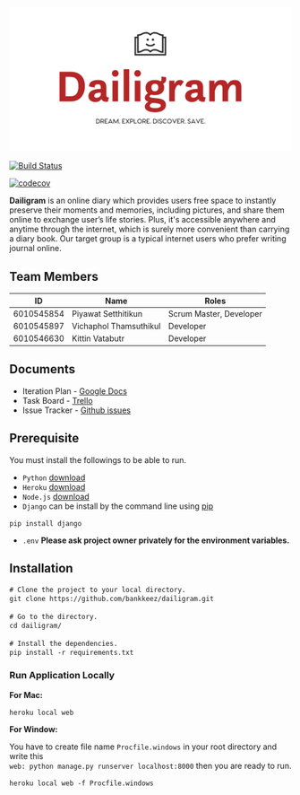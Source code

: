 ![Alt text](media/pictures/logo.png)

[![Build Status](https://travis-ci.com/bankkeez/dailigram.svg?branch=master)](https://travis-ci.com/bankkeez/dailigram)

[![codecov](https://codecov.io/gh/bankkeez/dailigram/branch/master/graph/badge.svg)](https://codecov.io/gh/bankkeez/dailigram)

**Dailigram** is an online diary which provides users free space to instantly preserve their moments and memories, including pictures, and share them online to exchange user’s life stories. Plus, it's accessible anywhere and anytime through the internet, which is surely more convenient than carrying a diary book.
Our target group is a typical internet users who prefer writing journal online. 

## Team Members

ID           |           Name           |               Roles
-------------|--------------------------|-------------------------------------
6010545854   |   Piyawat Setthitikun    |       Scrum Master, Developer
6010545897   |   Vichaphol Thamsuthikul |              Developer
6010546630   |   Kittin Vatabutr        |              Developer

## Documents

- Iteration Plan - [Google Docs](https://docs.google.com/document/d/1y1627RIie1AMI3jERJbZHnNt9rR0pr2baXCQTu89Q1I/edit?usp=sharing)
- Task Board - [Trello](https://trello.com/b/F2yv7lWS/dailigram-project)  
- Issue Tracker - [Github issues](https://github.com/bankkeez/dailigram/issues)

## Prerequisite

You must install the followings to be able to run.

- `Python`  [download](https://www.python.org/downloads/)
- `Heroku`  [download](https://devcenter.heroku.com/articles/heroku-cli)
- `Node.js` [download](https://nodejs.org/en/download/package-manager/)
- `Django` can be install by the command line using [pip](https://www.makeuseof.com/tag/install-pip-for-python/)

```
pip install django
```

- `.env` **Please ask project owner privately for the environment variables.**

## Installation

```
# Clone the project to your local directory.
git clone https://github.com/bankkeez/dailigram.git

# Go to the directory.
cd dailigram/ 

# Install the dependencies.
pip install -r requirements.txt
```

### Run Application Locally

**For Mac:**

```
heroku local web
```

**For Window:**

You have to create file name `Procfile.windows` in your root directory and write this  
`web: python manage.py runserver localhost:8000` then you are ready to run.

```
heroku local web -f Procfile.windows
```
